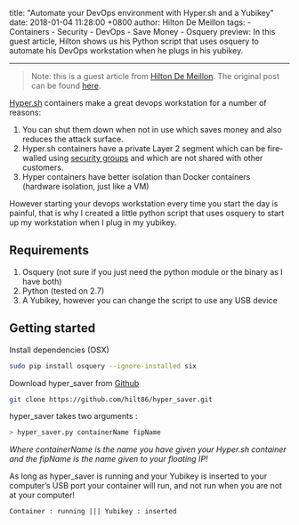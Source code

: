 title: "Automate your DevOps environment with Hyper.sh and a Yubikey"
date: 2018-01-04 11:28:00 +0800
author: Hilton De Meillon
tags:
    - Containers
    - Security
    - DevOps
    - Save Money
    - Osquery
preview: In this guest article, Hilton shows us his Python script that uses osquery to automate his DevOps workstation when he plugs in his yubikey.

---

> Note: this is a guest article from [Hilton De Meillon](https://medium.com/@hdemeillon?source=post_header_lockup). The original post can be found [here](https://medium.com/@hdemeillon/introducing-hyper-saver-ca36c367b3ff).

[Hyper.sh](hyper.sh) containers make a great devops workstation for a number of reasons:

1. You can shut them down when not in use which saves money and also reduces the attack surface.
2. Hyper.sh containers have a private Layer 2 segment which can be fire-walled using [security groups](https://docs.hyper.sh/Feature/network/sg.html) and which are not shared with other customers.
3. Hyper containers have better isolation than Docker containers (hardware isolation, just like a VM)

However starting your devops workstation every time you start the day is painful, that is why I created a little python script that uses osquery to start up my workstation when I plug in my yubikey.

## Requirements
1. Osquery (not sure if you just need the python module or the binary as I have both)
2. Python (tested on 2.7)
3. A Yubikey, however you can change the script to use any USB device

## Getting started
Install dependencies (OSX)
``` bash
sudo pip install osquery --ignore-installed six
```

Download hyper_saver from [Github](https://github.com/hilt86/hyper_saver)
``` bash
git clone https://github.com/hilt86/hyper_saver.git
```

hyper_saver takes two arguments :
``` bash
> hyper_saver.py containerName fipName
```
*Where containerName is the name you have given your Hyper.sh container and the fipName is the name given to your floating IP!*

As long as hyper_saver is running and your Yubikey is inserted to your computer’s USB port your container will run, and not run when you are not at your computer!

```
Container : running ||| Yubikey : inserted
```
